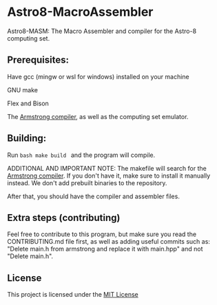 # Astro8-MacroAssembler

Astro8-MASM: The Macro Assembler and compiler for the Astro-8 computing set.

## Prerequisites:

Have gcc (mingw or wsl for windows) installed on your machine

GNU make

Flex and Bison

The [Armstrong compiler](https://github.com/sam-astro/Astro8-Computer), as well as the computing set emulator.

## Building:

Run ```bash
    make build
    ``` and the program will compile.

ADDITIONAL AND IMPORTANT NOTE: The makefile will search for the [Armstrong compiler](https://github.com/sam-astro/Astro8-Computer). If you don't have it, make sure to install it manually instead. We don't add prebuilt binaries to the repository.

After that, you should have the compiler and assembler files.

## Extra steps (contributing)

Feel free to contribute to this program, but make sure you read the CONTRIBUTING.md file first, as well as adding useful commits such as: "Delete main.h from armstrong and replace it with main.hpp" and not "Delete main.h".

## License

This project is licensed under the [MIT License](https://github.com/Adrikikicp/Astro8-MacroAssembler/blob/main/LICENSE)
